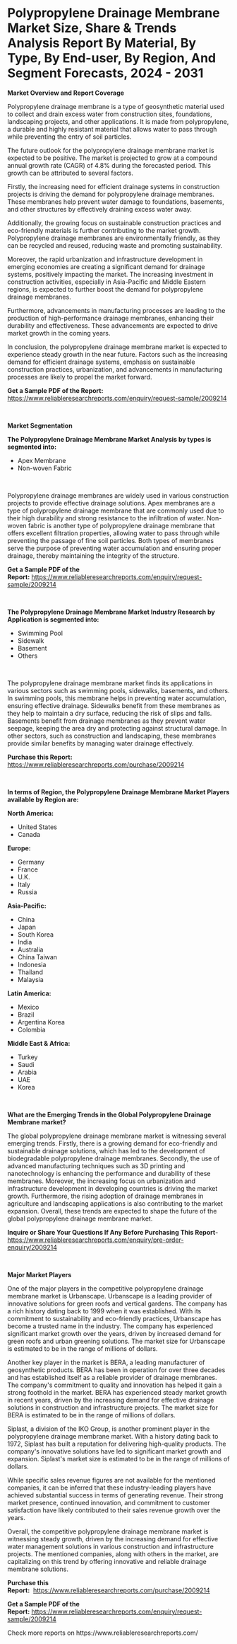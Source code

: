 <p><h1>Polypropylene Drainage Membrane Market Size, Share & Trends Analysis Report By Material, By Type, By End-user, By Region, And Segment Forecasts, 2024 - 2031</h1></p><p><strong>Market Overview and Report Coverage</strong></p>
<p><p>Polypropylene drainage membrane is a type of geosynthetic material used to collect and drain excess water from construction sites, foundations, landscaping projects, and other applications. It is made from polypropylene, a durable and highly resistant material that allows water to pass through while preventing the entry of soil particles.</p><p>The future outlook for the polypropylene drainage membrane market is expected to be positive. The market is projected to grow at a compound annual growth rate (CAGR) of 4.8% during the forecasted period. This growth can be attributed to several factors.</p><p>Firstly, the increasing need for efficient drainage systems in construction projects is driving the demand for polypropylene drainage membranes. These membranes help prevent water damage to foundations, basements, and other structures by effectively draining excess water away.</p><p>Additionally, the growing focus on sustainable construction practices and eco-friendly materials is further contributing to the market growth. Polypropylene drainage membranes are environmentally friendly, as they can be recycled and reused, reducing waste and promoting sustainability.</p><p>Moreover, the rapid urbanization and infrastructure development in emerging economies are creating a significant demand for drainage systems, positively impacting the market. The increasing investment in construction activities, especially in Asia-Pacific and Middle Eastern regions, is expected to further boost the demand for polypropylene drainage membranes.</p><p>Furthermore, advancements in manufacturing processes are leading to the production of high-performance drainage membranes, enhancing their durability and effectiveness. These advancements are expected to drive market growth in the coming years.</p><p>In conclusion, the polypropylene drainage membrane market is expected to experience steady growth in the near future. Factors such as the increasing demand for efficient drainage systems, emphasis on sustainable construction practices, urbanization, and advancements in manufacturing processes are likely to propel the market forward.</p></p>
<p><strong>Get a Sample PDF of the Report:</strong> <a href="https://www.reliableresearchreports.com/enquiry/request-sample/2009214">https://www.reliableresearchreports.com/enquiry/request-sample/2009214</a></p>
<p>&nbsp;</p>
<p><strong>Market Segmentation</strong></p>
<p><strong>The Polypropylene Drainage Membrane Market Analysis by types is segmented into:</strong></p>
<p><ul><li>Apex Membrane</li><li>Non-woven Fabric</li></ul></p>
<p>&nbsp;</p>
<p><p>Polypropylene drainage membranes are widely used in various construction projects to provide effective drainage solutions. Apex membranes are a type of polypropylene drainage membrane that are commonly used due to their high durability and strong resistance to the infiltration of water. Non-woven fabric is another type of polypropylene drainage membrane that offers excellent filtration properties, allowing water to pass through while preventing the passage of fine soil particles. Both types of membranes serve the purpose of preventing water accumulation and ensuring proper drainage, thereby maintaining the integrity of the structure.</p></p>
<p><strong>Get a Sample PDF of the Report:</strong>&nbsp;<a href="https://www.reliableresearchreports.com/enquiry/request-sample/2009214">https://www.reliableresearchreports.com/enquiry/request-sample/2009214</a></p>
<p>&nbsp;</p>
<p><strong>The Polypropylene Drainage Membrane Market Industry Research by Application is segmented into:</strong></p>
<p><ul><li>Swimming Pool</li><li>Sidewalk</li><li>Basement</li><li>Others</li></ul></p>
<p>&nbsp;</p>
<p><p>The polypropylene drainage membrane market finds its applications in various sectors such as swimming pools, sidewalks, basements, and others. In swimming pools, this membrane helps in preventing water accumulation, ensuring effective drainage. Sidewalks benefit from these membranes as they help to maintain a dry surface, reducing the risk of slips and falls. Basements benefit from drainage membranes as they prevent water seepage, keeping the area dry and protecting against structural damage. In other sectors, such as construction and landscaping, these membranes provide similar benefits by managing water drainage effectively.</p></p>
<p><strong>Purchase this Report:</strong>&nbsp; <a href="https://www.reliableresearchreports.com/purchase/2009214">https://www.reliableresearchreports.com/purchase/2009214</a></p>
<p>&nbsp;</p>
<p><strong>In terms of Region, the Polypropylene Drainage Membrane Market Players available by Region are:</strong></p>
<p>
    <p> <strong> North America: </strong>
        <ul>
            <li>United States</li>
            <li>Canada</li>
        </ul>
        </p> 
    <p> <strong> Europe: </strong>
        <ul>
            <li>Germany</li>
            <li>France</li>
            <li>U.K.</li>
            <li>Italy</li>
            <li>Russia</li>
        </ul>
        </p> 
    <p> <strong> Asia-Pacific: </strong>
        <ul>
            <li>China</li>
            <li>Japan</li>
            <li>South Korea</li>
            <li>India</li>
            <li>Australia</li>
            <li>China Taiwan</li>
            <li>Indonesia</li>
            <li>Thailand</li>
            <li>Malaysia</li>
        </ul>
        </p> 
    <p> <strong> Latin America: </strong>
        <ul>
            <li>Mexico</li>
            <li>Brazil</li>
            <li>Argentina Korea</li>
            <li>Colombia</li>
        </ul>
        </p> 
    <p> <strong> Middle East & Africa: </strong>
        <ul>
            <li>Turkey</li>
            <li>Saudi</li>
            <li>Arabia</li>
            <li>UAE</li>
            <li>Korea</li>
        </ul>
    </p>
    </p>
<p>&nbsp;</p>
<p><strong>What are the Emerging Trends in the Global Polypropylene Drainage Membrane market?</strong></p>
<p><p>The global polypropylene drainage membrane market is witnessing several emerging trends. Firstly, there is a growing demand for eco-friendly and sustainable drainage solutions, which has led to the development of biodegradable polypropylene drainage membranes. Secondly, the use of advanced manufacturing techniques such as 3D printing and nanotechnology is enhancing the performance and durability of these membranes. Moreover, the increasing focus on urbanization and infrastructure development in developing countries is driving the market growth. Furthermore, the rising adoption of drainage membranes in agriculture and landscaping applications is also contributing to the market expansion. Overall, these trends are expected to shape the future of the global polypropylene drainage membrane market.</p></p>
<p><strong>Inquire or Share Your Questions If Any Before Purchasing This Report</strong>- <a href="https://www.reliableresearchreports.com/enquiry/pre-order-enquiry/2009214">https://www.reliableresearchreports.com/enquiry/pre-order-enquiry/2009214</a></p>
<p>&nbsp;</p>
<p><strong>Major Market Players</strong></p>
<p><p>One of the major players in the competitive polypropylene drainage membrane market is Urbanscape. Urbanscape is a leading provider of innovative solutions for green roofs and vertical gardens. The company has a rich history dating back to 1999 when it was established. With its commitment to sustainability and eco-friendly practices, Urbanscape has become a trusted name in the industry. The company has experienced significant market growth over the years, driven by increased demand for green roofs and urban greening solutions. The market size for Urbanscape is estimated to be in the range of millions of dollars.</p><p>Another key player in the market is BERA, a leading manufacturer of geosynthetic products. BERA has been in operation for over three decades and has established itself as a reliable provider of drainage membranes. The company's commitment to quality and innovation has helped it gain a strong foothold in the market. BERA has experienced steady market growth in recent years, driven by the increasing demand for effective drainage solutions in construction and infrastructure projects. The market size for BERA is estimated to be in the range of millions of dollars.</p><p>Siplast, a division of the IKO Group, is another prominent player in the polypropylene drainage membrane market. With a history dating back to 1972, Siplast has built a reputation for delivering high-quality products. The company's innovative solutions have led to significant market growth and expansion. Siplast's market size is estimated to be in the range of millions of dollars.</p><p>While specific sales revenue figures are not available for the mentioned companies, it can be inferred that these industry-leading players have achieved substantial success in terms of generating revenue. Their strong market presence, continued innovation, and commitment to customer satisfaction have likely contributed to their sales revenue growth over the years.</p><p>Overall, the competitive polypropylene drainage membrane market is witnessing steady growth, driven by the increasing demand for effective water management solutions in various construction and infrastructure projects. The mentioned companies, along with others in the market, are capitalizing on this trend by offering innovative and reliable drainage membrane solutions.</p></p>
<p><strong>Purchase this Report:</strong>&nbsp;&nbsp;<a href="https://www.reliableresearchreports.com/purchase/2009214">https://www.reliableresearchreports.com/purchase/2009214</a></p>
<p></p>
<p><strong>Get a Sample PDF of the Report:</strong>&nbsp;<a href="https://www.reliableresearchreports.com/enquiry/request-sample/2009214">https://www.reliableresearchreports.com/enquiry/request-sample/2009214</a></p>
<p>Check more reports on https://www.reliableresearchreports.com/</p>
